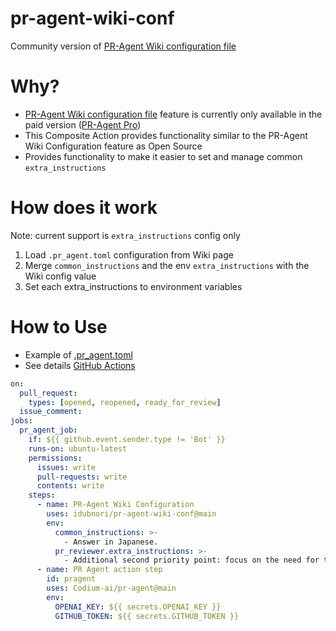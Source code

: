 # pr-agent-wiki-conf
Community version of [PR-Agent Wiki configuration file](https://pr-agent-docs.codium.ai/usage-guide/configuration_options/#wiki-configuration-file)

# Why?
- [PR-Agent Wiki configuration file](https://pr-agent-docs.codium.ai/usage-guide/configuration_options/#wiki-configuration-file) feature is currently only available in the paid version ([PR-Agent Pro](https://www.codium.ai/pricing/))
- This Composite Action provides functionality similar to the PR-Agent Wiki Configuration feature as Open Source
- Provides functionality to make it easier to set and manage common `extra_instructions`

# How does it work
Note: current support is `extra_instructions` config only

1. Load `.pr_agent.toml` configuration from Wiki page
1. Merge `common_instructions` and the env `extra_instructions` with the Wiki config value
1. Set each extra_instructions to environment variables

# How to Use
- Example of [.pr_agent.toml](https://github.com/idubnori/pr-agent-wiki-conf/wiki/.pr_agent.toml)
- See details [GitHub Actions](https://github.com/idubnori/pr-agent-wiki-conf/actions)
```yaml
on:
  pull_request:
    types: [opened, reopened, ready_for_review]
  issue_comment:
jobs:
  pr_agent_job:
    if: ${{ github.event.sender.type != 'Bot' }}
    runs-on: ubuntu-latest
    permissions:
      issues: write
      pull-requests: write
      contents: write
    steps:
      - name: PR-Agent Wiki Configuration
        uses: idubnori/pr-agent-wiki-conf@main
        env:
          common_instructions: >-
            - Answer in Japanese.
          pr_reviewer.extra_instructions: >-
            - Additional second priority point: focus on the need for test code additions or changes to the application code changes.
      - name: PR Agent action step
        id: pragent
        uses: Codium-ai/pr-agent@main
        env:
          OPENAI_KEY: ${{ secrets.OPENAI_KEY }}
          GITHUB_TOKEN: ${{ secrets.GITHUB_TOKEN }}
```
